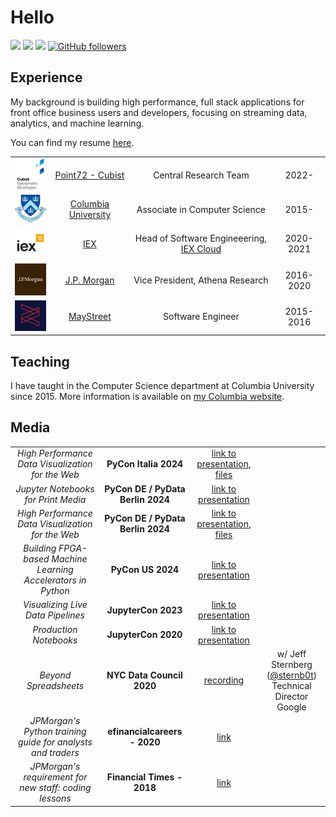 # Hello

[![](https://img.shields.io/badge/Website-red)](https://tim.paine.nyc/)
[![](https://img.shields.io/badge/Teaching-green)](https://www.cs.columbia.edu/~paine/)
[![](https://img.shields.io/badge/LinkedIn-blue)](https://www.linkedin.com/in/timkpaine/)
[![GitHub followers](https://img.shields.io/github/followers/timkpaine?label=Follow&style=social)](https://github.com/timkpaine)


## Experience
My background is building high performance, full stack applications for front office business users and developers, focusing on streaming data, analytics, and machine learning.

You can find my resume [here](https://tim.paine.nyc/rsc/TPCV.pdf).

| | | | |
|:--:|:--:|:--:|:--:|
| <img width="75" src="./static/img/cubist.png" alt="Cubist"></img> | [Point72 - Cubist](https://www.point72.com/cubist/) | Central Research Team | 2022- |
| <img width="75" src="./static/img/columbia.png" alt="Columbia"></img> | [Columbia University](https://www.columbia.edu/) | Associate in Computer Science | 2015- |
| <img width="75" src="./static/img/iex.png" alt="IEX"></img> | [IEX](https://iextrading.com) | Head of Software Engineeering, [IEX Cloud](https://iexcloud.io) | 2020-2021 |
| <img width="75" src="./static/img/jpmorgan.png" alt="J.P. Morgan"></img> | [J.P. Morgan](https://www.jpmorgan.com/global) | Vice President, Athena Research | 2016-2020 |
| <img width="75" src="./static/img/maystreet.png" alt="MayStreet"></img> | [MayStreet](https://maystreet.com) |  Software Engineer | 2015-2016 |

## Teaching
I have taught in the Computer Science department at Columbia University since 2015. More information is available on [my Columbia website](https://www.cs.columbia.edu/~paine/).

## Media

| | | | |
|:--:|:--:|:--:|:--:|
| *High Performance Data Visualization for the Web* | **PyCon Italia 2024** | [link to presentation](https://tim.paine.nyc/talks/perspective2024.html#/), [files](https://github.com/timkpaine/timkpaine/tree/main/talks/perspective2024) | |
| *Jupyter Notebooks for Print Media* | **PyCon DE / PyData Berlin 2024** | [link to presentation](https://tim.paine.nyc/talks/nbprint2024.html#/) | |
| *High Performance Data Visualization for the Web* | **PyCon DE / PyData Berlin 2024** | [link to presentation](https://tim.paine.nyc/talks/perspective2024.html#/), [files](https://github.com/timkpaine/timkpaine/tree/main/talks/perspective2024) | |
| *Building FPGA-based Machine Learning Accelerators in Python* | **PyCon US 2024** | [link to presentation](https://tim.paine.nyc/talks/fpga2024.html?print-pdf=true)  | |
| *Visualizing Live Data Pipelines* | **JupyterCon 2023**  | [link to presentation](https://tim.paine.nyc/talks/jupytercon2023.html#/) |
| *Production Notebooks* | **JupyterCon 2020**  | [link to presentation](https://tim.paine.nyc/talks/jupytercon2020.html#/) | |
| *Beyond Spreadsheets* | **NYC Data Council 2020** | [recording](https://youtu.be/PYTVU4A_3Kc) | w/ Jeff Sternberg ([@sternb0t](https://github.com/sternb0t)) <br> Technical Director Google  |
| *JPMorgan's Python training guide for analysts and traders* | **efinancialcareers - 2020** | [link](https://www.efinancialcareers.com/news/2020/06/jpmorgan-python-training-analysts-and-traders) | |
| *JPMorgan's requirement for new staff: coding lessons* | **Financial Times - 2018** | [link](https://www.ft.com/content/4c17d6ce-c8b2-11e8-ba8f-ee390057b8c9) | |
